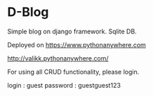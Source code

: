 # D-Blog

Simple blog on django framework.
Sqlite DB.

Deployed on https://www.pythonanywhere.com



http://valikk.pythonanywhere.com/


For using all CRUD functionality, please login.

login : guest
password : guestguest123


